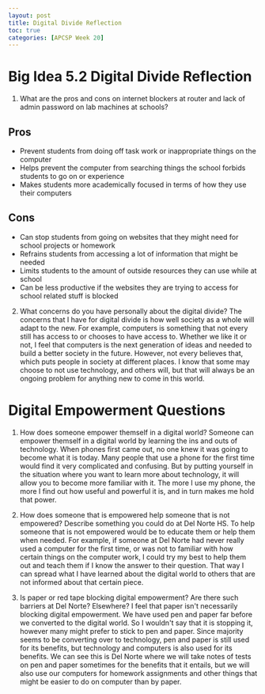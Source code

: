 ```yaml
---
layout: post
title: Digital Divide Reflection
toc: true
categories: [APCSP Week 20]
---
```

# Big Idea 5.2 Digital Divide Reflection
1. What are the pros and cons on internet blockers at router and lack of admin password on lab machines at schools?

## Pros
- Prevent students from doing off task work or inappropriate things on the computer
- Helps prevent the computer from searching things the school forbids students to go on or experience
- Makes students more academically focused in terms of how they use their computers


## Cons
- Can stop students from going on websites that they might need for school projects or homework
- Refrains students from accessing a lot of information that might be needed
- Limits students to the amount of outside resources they can use while at school
- Can be less productive if the websites they are trying to access for school related stuff is blocked


2. What concerns do you have personally about the digital divide?
The concerns that I have for digital divide is how well society as a whole will adapt to the new. For example, computers is something that not every still has access to or chooses to have access to. Whether we like it or not, I feel that computers is the next generation of ideas and needed to build a better society in the future. However, not every believes that, which puts people in society at different places. I know that some may choose to not use technology, and others will, but that will always be an ongoing problem for anything new to come in this world.


# Digital Empowerment Questions
1. How does someone empower themself in a digital world?
Someone can empower themself in a digital world by learning the ins and outs of technology. When phones first came out, no one knew it was going to become what it is today. Many people that use a phone for the first time would find it very complicated and confusing. But by putting yourself in the situation where you want to learn more about technology, it will allow you to become more familiar with it. The more I use my phone, the more I find out how useful and powerful it is, and in turn makes me hold that power.


2. How does someone that is empowered help someone that is not empowered? Describe something you could do at Del Norte HS.
To help someone that is not empowered would be to educate them or help them when needed. For example, if someone at Del Norte had never really used a computer for the first time, or was not to familiar with how certain things on the computer work, I could try my best to help them out and teach them if I know the answer to their question. That way I can spread what I have learned about the digital world to others that are not informed about that certain piece.


3. Is paper or red tape blocking digital empowerment? Are there such barriers at Del Norte? Elsewhere?
I feel that paper isn't necessarily blocking digital empowerment. We have used pen and paper far before we converted to the digital world. So I wouldn't say that it is stopping it, however many might prefer to stick to pen and paper. Since majority seems to be converting over to technology, pen and paper is still used for its benefits, but technology and computers is also used for its benefits. We can see this is Del Norte where we will take notes of tests on pen and paper sometimes for the benefits that it entails, but we will also use our computers for homework assignments and other things that might be easier to do on computer than by paper.

